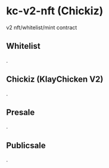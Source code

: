 # kc-v2-nft (Chickiz)
v2 nft/whitelist/mint contract

## Whitelist
.

## Chickiz (KlayChicken V2)
.

## Presale
.

## Publicsale
.
